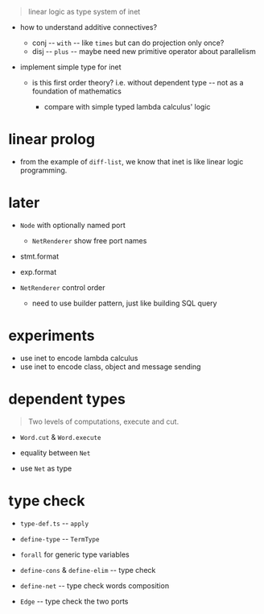 > linear logic as type system of inet

- how to understand additive connectives?

  - conj -- `with` -- like `times` but can do projection only once?
  - disj -- `plus` -- maybe need new primitive operator about parallelism

- implement simple type for inet

  - is this first order theory?
    i.e. without dependent type -- not as a foundation of mathematics

    - compare with simple typed lambda calculus' logic

# linear prolog

- from the example of `diff-list`,
  we know that inet is like linear logic programming.

# later

- `Node` with optionally named port

  - `NetRenderer` show free port names

- stmt.format
- exp.format

- `NetRenderer` control order

  - need to use builder pattern, just like building SQL query

# experiments

- use inet to encode lambda calculus
- use inet to encode class, object and message sending

# dependent types

> Two levels of computations, execute and cut.

- `Word.cut` & `Word.execute`

- equality between `Net`
- use `Net` as type

# type check

- `type-def.ts` -- `apply`

- `define-type` -- `TermType`

- `forall` for generic type variables

- `define-cons` & `define-elim` -- type check
- `define-net` -- type check words composition

- `Edge` -- type check the two ports
